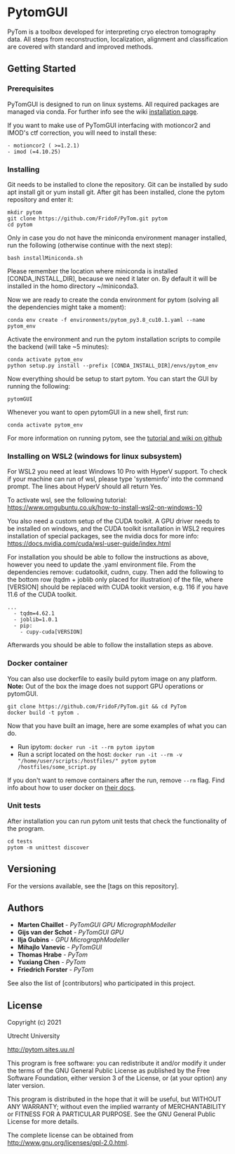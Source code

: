 # PytomGUI

PyTom is a toolbox developed for interpreting cryo electron tomography data. All steps from reconstruction, localization, alignment and classification are covered with standard and improved methods.

## Getting Started

### Prerequisites

PyTomGUI is designed to run on linux systems. All required packages are managed via conda. For further info see the wiki [installation page](https://github.com/FridoF/PyTom/wiki/Installation).

If you want to make use of PyTomGUI interfacing with motioncor2 and IMOD's ctf correction, you will need to install these:

```
- motioncor2 ( >=1.2.1)
- imod (=4.10.25)
```

### Installing

Git needs to be installed to clone the repository. Git can be installed by sudo apt install git or yum install git. After git has been installed, clone the pytom repository and enter it:

```
mkdir pytom
git clone https://github.com/FridoF/PyTom.git pytom
cd pytom
```

Only in case you do not have the miniconda environment manager installed, run the following (otherwise continue with the next step):

```
bash installMiniconda.sh
```

Please remember the location where miniconda is installed [CONDA_INSTALL_DIR], because we need it later on. By default it will be installed in the homo directory ~/miniconda3.

Now we are ready to create the conda environment for pytom (solving all the dependencies might take a moment):

```
conda env create -f environments/pytom_py3.8_cu10.1.yaml --name pytom_env
```

Activate the environment and run the pytom installation scripts to compile the backend (will take ~5 minutes):

```
conda activate pytom_env
python setup.py install --prefix [CONDA_INSTALL_DIR]/envs/pytom_env
```

Now everything should be setup to start pytom. You can start the GUI by running the following:

```
pytomGUI
```

Whenever you want to open pytomGUI in a new shell, first run:

```
conda activate pytom_env
```

For more information on running pytom, see the [tutorial and wiki on github](https://github.com/FridoF/PyTom/wiki)

### Installing on WSL2 (windows for linux subsystem)

For WSL2 you need at least Windows 10 Pro with HyperV support. To check if your machine can run of wsl, please type 'systeminfo' into the command prompt. The lines about HyperV should all return Yes.

To activate wsl, see the following tutorial: https://www.omgubuntu.co.uk/how-to-install-wsl2-on-windows-10

You also need a custom setup of the CUDA toolkit. A GPU driver needs to be installed on windows, and the CUDA toolkit isntallation in WSL2 requires installation of special packages, see the nvidia docs for more info: https://docs.nvidia.com/cuda/wsl-user-guide/index.html

For installation you should be able to follow the instructions as above, however you need to update the .yaml environment file. From the dependencies remove: cudatoolkit, cudnn, cupy. Then add the following to the bottom row (tqdm + joblib only placed for illustration) of the file, where [VERSION] should be replaced with CUDA tookit version, e.g. 116 if you have 11.6 of the CUDA toolkit. 

```
...
  - tqdm=4.62.1
  - joblib=1.0.1
  - pip:
    - cupy-cuda[VERSION]
```

Afterwards you should be able to follow the installation steps as above.

### Docker container

You can also use dockerfile to easily build pytom image on any platform.  
**Note:** Out of the box the image does not support GPU operations or pytomGUI.
```
git clone https://github.com/FridoF/PyTom.git && cd PyTom
docker build -t pytom .
```

Now that you have built an image, here are some examples of what you can do.
- Run ipytom: `docker run -it --rm pytom ipytom`  
- Run a script located on the host: `docker run -it --rm -v "/home/user/scripts:/hostfiles/" pytom pytom /hostfiles/some_script.py`

If you don't want to remove containers after the run, remove `--rm` flag.
Find info about how to user docker on [their docs](https://docs.docker.com/).


### Unit tests

After installation you can run pytom unit tests that check the functionality of the program.

```
cd tests
pytom -m unittest discover
```

## Versioning

For the versions available, see the [tags on this repository]. 

## Authors

* **Marten Chaillet**    - *PyTomGUI* *GPU* *MicrographModeller*
* **Gijs van der Schot** - *PyTomGUI* *GPU*
* **Ilja Gubins**        - *GPU* *MicrographModeller*
* **Mihajlo Vanevic**    - *PyTomGUI*
* **Thomas Hrabe**       - *PyTom* 
* **Yuxiang Chen**       - *PyTom*
* **Friedrich Forster**  - *PyTom* 

See also the list of [contributors] who participated in this project.

## License

Copyright (c) 2021

Utrecht University

http://pytom.sites.uu.nl

This program is free software: you can redistribute it and/or modify
it under the terms of the GNU General Public License as published by
the Free Software Foundation, either version 3 of the License, or
(at your option) any later version.

This program is distributed in the hope that it will be useful,
but WITHOUT ANY WARRANTY; without even the implied warranty of
MERCHANTABILITY or FITNESS FOR A PARTICULAR PURPOSE.  See the
GNU General Public License for more details.

The complete license can be obtained from 
http://www.gnu.org/licenses/gpl-2.0.html.
